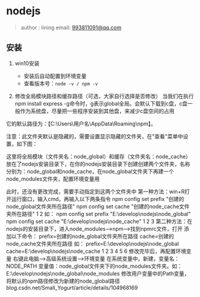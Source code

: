 # nodejs
> author : lining
> email: 993811091@qq.com

## 安装
1. win10安装
    - 安装后自动配置到环境变量
    - 查看版本号：```node -v / npm -v ```


10. 修改全局模块路径和缓存路径（可选，大家自行选择是否修改）
当我们在执行npm install express -g命令时，g表示global全局。会默认下载到c盘，c盘一般作为系统盘，尽量把一些程序安装到其他盘，来减少c盘空间的占用

它的默认路径为：【C:\Users\用户名\AppData\Roaming\npm】。

注意：此文件夹默认是隐藏的，需要设置显示隐藏的文件夹，在"查看"菜单中设置，如下图：

这里将全局模块（文件夹名：node_global）和缓存（文件夹名：node_cache）放在了nodejs安装目录下，在你的nodejs安装目录下创建创建两个文件夹，名称分别为：node_global和node_cache，在node_global文件夹下再建一个node_modules文件夹，配置环境变量用


此时，还没有更改完成，需要手动指定到这两个文件夹中
第一种方法：win+R打开运行窗口，输入cmd，再输入以下两条指令
npm config set prefix "创建的node_global文件夹所在路径"
npm config set cache "创建的node_cache文件夹所在路径"
1
2
如：
npm config set prefix "E:\develop\nodejs\node_global"
npm config set cache "E:\develop\nodejs\node_cache"
1
2
3
第二种方法：在nodejs的安装目录下，进入node_modules——>npm——>找到npmrc文件，打开
添加以下命令：
prefix=创建的node_global文件夹所在路径
cache=创建的node_cache文件夹所在路径
如：
prefix=E:\develop\nodejs\node_global
cache=E:\develop\nodejs\node_cache
1
2
3
4
5
6
修改完毕后，再配置环境变量
右键此电脑——>高级系统设置——>环境变量
在系统变量中，新建，变量名：NODE_PATH 变量值：node_global文件夹下的node_modules文件夹。如：E:\develop\nodejs\node_global\node_modules
修改用户变量中的Path变量，将默认的npm路径修改为新建的node_global路径
blog.csdn.net/Small_Yogurt/article/details/104968169